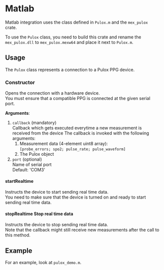 # Matlab
Matlab integration uses the class defined in `Pulox.m` and the `mex_pulox` crate. 

To use the `Pulox` class, you need to build this crate and rename the `mex_pulox.dll` to `mex_pulox.mexw64` and place it next to `Pulox.m`.

## Usage
The `Pulox` class represents a connection to a Pulox PPG device. 

### Constructor
Opens the connection with a hardware device.  
You must ensure that a compatible PPG is connected at the given serial port. 

**Arguments**:
1. `callback` (mandatory)  
Callback which gets executed everytime a new measurement is received from the device
The callback is invoked with the following arguments:
   1. Measurement data (4-element uint8 array):  
   `[probe_errors; spo2; pulse_rate; pulse_waveform]`
   2. The Pulox object
2. `port` (optional)  
Name of serial port  
Default: 'COM3'

#### startRealtime 
Instructs the device to start sending real time data.  
You need to make sure that the device is turned on and ready to start sending real time data.


#### stopRealtime Stop real time data
Instructs the device to stop sending real time data.  
Note that the callback might still receive new measurements after the call to this method.

## Example
For an example, look at `pulox_demo.m`.

